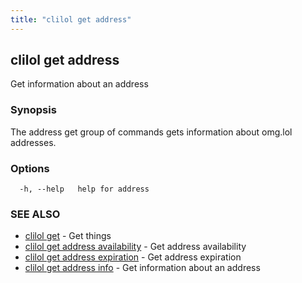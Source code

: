 ```yaml
---
title: "clilol get address"
---
```

## clilol get address

Get information about an address

### Synopsis

The address get group of commands gets information about omg.lol addresses.

### Options

```
  -h, --help   help for address
```

### SEE ALSO

* [clilol get](clilol_get.md)	 - Get things
* [clilol get address availability](clilol_get_address_availability.md)	 - Get address availability
* [clilol get address expiration](clilol_get_address_expiration.md)	 - Get address expiration
* [clilol get address info](clilol_get_address_info.md)	 - Get information about an address

